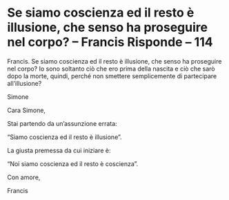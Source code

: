 # Se siamo coscienza ed il resto è illusione, che senso ha proseguire nel corpo? – Francis Risponde – 114

Francis. Se siamo coscienza ed il resto è illusione, che senso ha proseguire nel corpo? Io sono soltanto ciò che ero prima della nascita e ciò che sarò dopo la morte, quindi, perché non smettere semplicemente di partecipare all’illusione?

Simone

Cara Simone,

Stai partendo da un’assunzione errata:

“Siamo coscienza ed il resto è illusione”.

La giusta premessa da cui iniziare è:

“Noi siamo coscienza ed il resto è coscienza”.

Con amore,

  Francis


